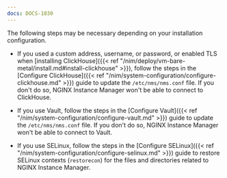 ```yaml
---
docs: DOCS-1030
---
```


The following steps may be necessary depending on your installation configuration.

- If you used a custom address, username, or password, or enabled TLS when [installing ClickHouse]({{< ref "/nim/deploy/vm-bare-metal/install.md#install-clickhouse" >}}), follow the steps in the [Configure ClickHouse]({{< ref "/nim/system-configuration/configure-clickhouse.md" >}}) guide to update the `/etc/nms/nms.conf` file. If you don't do so, NGINX Instance Manager won't be able to connect to ClickHouse.

- If you use Vault, follow the steps in the [Configure Vault]({{< ref "/nim/system-configuration/configure-vault.md" >}}) guide to update the `/etc/nms/nms.conf` file. If you don't do so, NGINX Instance Manager won't be able to connect to Vault.

- If you use SELinux, follow the steps in the [Configure SELinux]({{< ref "/nim/system-configuration/configure-selinux.md" >}}) guide to restore SELinux contexts (`restorecon`) for the files and directories related to NGINX Instance Manager.

